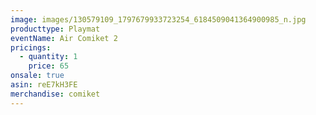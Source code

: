 ```yaml
---
image: images/130579109_1797679933723254_6184509041364900985_n.jpg
producttype: Playmat
eventName: Air Comiket 2
pricings:
  - quantity: 1
    price: 65
onsale: true
asin: reE7kH3FE
merchandise: comiket
---
```

